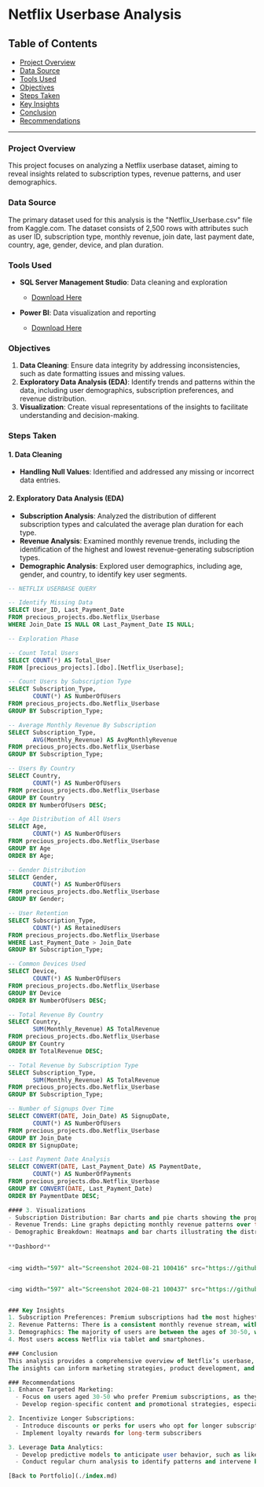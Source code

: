 # Netflix Userbase Analysis

## Table of Contents
- [Project Overview](#project-overview)
- [Data Source](#data-source)
- [Tools Used](#tools-used)
- [Objectives](#objectives)
- [Steps Taken](#steps-taken)
- [Key Insights](#key-insights)
- [Conclusion](#conclusion)
- [Recommendations](#recommendations)

---

### Project Overview
This project focuses on analyzing a Netflix userbase dataset, aiming to reveal insights related to subscription types, revenue patterns, and user demographics.

### Data Source
The primary dataset used for this analysis is the "Netflix_Userbase.csv" file from Kaggle.com. The dataset consists of 2,500 rows with attributes such as user ID, subscription type, monthly revenue, join date, last payment date, country, age, gender, device, and plan duration.

### Tools Used
- **SQL Server Management Studio**: Data cleaning and exploration  
  - [Download Here](https://learn.microsoft.com/en-us/sql/ssms/download-sql-server-management-studio-ssms?view=sql-server-ver16)
  
- **Power BI**: Data visualization and reporting  
  - [Download Here](https://www.microsoft.com/en-us/download/details.aspx?id=58494)

### Objectives
1. **Data Cleaning**: Ensure data integrity by addressing inconsistencies, such as date formatting issues and missing values.
2. **Exploratory Data Analysis (EDA)**: Identify trends and patterns within the data, including user demographics, subscription preferences, and revenue distribution.
3. **Visualization**: Create visual representations of the insights to facilitate understanding and decision-making.

### Steps Taken
#### 1. Data Cleaning
- **Handling Null Values**: Identified and addressed any missing or incorrect data entries.

#### 2. Exploratory Data Analysis (EDA)
- **Subscription Analysis**: Analyzed the distribution of different subscription types and calculated the average plan duration for each type.
- **Revenue Analysis**: Examined monthly revenue trends, including the identification of the highest and lowest revenue-generating subscription types.
- **Demographic Analysis**: Explored user demographics, including age, gender, and country, to identify key user segments.

```sql
-- NETFLIX USERBASE QUERY

-- Identify Missing Data
SELECT User_ID, Last_Payment_Date
FROM precious_projects.dbo.Netflix_Userbase
WHERE Join_Date IS NULL OR Last_Payment_Date IS NULL;

-- Exploration Phase

-- Count Total Users
SELECT COUNT(*) AS Total_User
FROM [precious_projects].[dbo].[Netflix_Userbase];

-- Count Users by Subscription Type
SELECT Subscription_Type, 
       COUNT(*) AS NumberOfUsers
FROM precious_projects.dbo.Netflix_Userbase
GROUP BY Subscription_Type;

-- Average Monthly Revenue By Subscription
SELECT Subscription_Type, 
       AVG(Monthly_Revenue) AS AvgMonthlyRevenue
FROM precious_projects.dbo.Netflix_Userbase
GROUP BY Subscription_Type;

-- Users By Country
SELECT Country, 
       COUNT(*) AS NumberOfUsers
FROM precious_projects.dbo.Netflix_Userbase
GROUP BY Country
ORDER BY NumberOfUsers DESC;

-- Age Distribution of All Users
SELECT Age, 
       COUNT(*) AS NumberOfUsers
FROM precious_projects.dbo.Netflix_Userbase
GROUP BY Age
ORDER BY Age;

-- Gender Distribution
SELECT Gender, 
       COUNT(*) AS NumberOfUsers
FROM precious_projects.dbo.Netflix_Userbase
GROUP BY Gender;

-- User Retention
SELECT Subscription_Type, 
       COUNT(*) AS RetainedUsers
FROM precious_projects.dbo.Netflix_Userbase
WHERE Last_Payment_Date > Join_Date 
GROUP BY Subscription_Type;

-- Common Devices Used
SELECT Device, 
       COUNT(*) AS NumberOfUsers
FROM precious_projects.dbo.Netflix_Userbase
GROUP BY Device
ORDER BY NumberOfUsers DESC;

-- Total Revenue By Country
SELECT Country, 
       SUM(Monthly_Revenue) AS TotalRevenue
FROM precious_projects.dbo.Netflix_Userbase
GROUP BY Country
ORDER BY TotalRevenue DESC;

-- Total Revenue by Subscription Type
SELECT Subscription_Type, 
       SUM(Monthly_Revenue) AS TotalRevenue
FROM precious_projects.dbo.Netflix_Userbase
GROUP BY Subscription_Type;

-- Number of Signups Over Time
SELECT CONVERT(DATE, Join_Date) AS SignupDate, 
       COUNT(*) AS NumberOfUsers
FROM precious_projects.dbo.Netflix_Userbase
GROUP BY Join_Date 
ORDER BY SignupDate;

-- Last Payment Date Analysis
SELECT CONVERT(DATE, Last_Payment_Date) AS PaymentDate, 
       COUNT(*) AS NumberOfPayments
FROM precious_projects.dbo.Netflix_Userbase
GROUP BY CONVERT(DATE, Last_Payment_Date)
ORDER BY PaymentDate DESC;

#### 3. Visualizations
- Subscription Distribution: Bar charts and pie charts showing the proportion of each subscription type.
- Revenue Trends: Line graphs depicting monthly revenue patterns over time.
- Demographic Breakdown: Heatmaps and bar charts illustrating the distribution of users by age, gender, and country.
  
**Dashbord**

  
<img width="597" alt="Screenshot 2024-08-21 100416" src="https://github.com/user-attachments/assets/ddade6a0-20f0-4735-aebe-c9b667e13f1f">


<img width="597" alt="Screenshot 2024-08-21 100437" src="https://github.com/user-attachments/assets/900331ce-42b0-49f0-8fbb-8a4a273bb239">


### Key Insights
1. Subscription Preferences: Premium subscriptions had the most highest average revenue generated, followed by Basic and Standard plans.
2. Revenue Patterns: There is a consistent monthly revenue stream, with Premium plans contributing the most.
3. Demographics: The majority of users are between the ages of 30-50, with a relatively even distribution across genders.
4. Most users access Netflix via tablet and smartphones.

### Conclusion
This analysis provides a comprehensive overview of Netflix’s userbase, highlighting key trends and areas for potential growth.
The insights can inform marketing strategies, product development, and customer engagement initiatives.

### Recommendations
1. Enhance Targeted Marketing:
  - Focus on users aged 30-50 who prefer Premium subscriptions, as they represent a significant portion of the revenue.
  - Develop region-specific content and promotional strategies, especially in countries with a high concentration of users. Tailoring content to cultural preferences can increase user engagement and retention.

2. Incentivize Longer Subscriptions:
  - Introduce discounts or perks for users who opt for longer subscription durations like 6-month or annual plans. This can reduce churn rates and stabilize revenue streams.
  - Implement loyalty rewards for long-term subscribers

3. Leverage Data Analytics:
  - Develop predictive models to anticipate user behavior, such as likelihood of upgrading or downgrading plans.
  - Conduct regular churn analysis to identify patterns and intervene before users decide to leave the platform.

[Back to Portfolio](./index.md)

